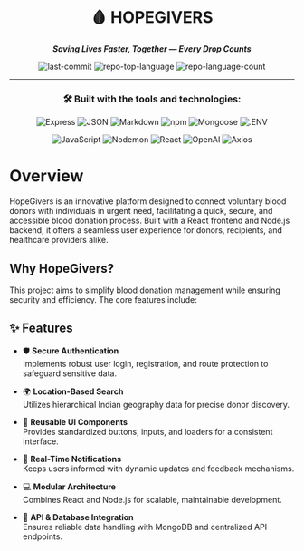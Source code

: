 <div align="center">

# 🩸 HOPEGIVERS  
**_Saving Lives Faster, Together — Every Drop Counts_**

![last-commit](https://img.shields.io/github/last-commit/9MayanK2/HopeGivers?style=flat&logo=git&logoColor=white&color=0080ff)
![repo-top-language](https://img.shields.io/github/languages/top/9MayanK2/HopeGivers?style=flat&color=0080ff)
![repo-language-count](https://img.shields.io/github/languages/count/9MayanK2/HopeGivers?style=flat&color=0080ff)

---

### 🛠️ Built with the tools and technologies:

![Express](https://img.shields.io/badge/Express-000000.svg?style=flat&logo=Express&logoColor=white)
![JSON](https://img.shields.io/badge/JSON-000000.svg?style=flat&logo=JSON&logoColor=white)
![Markdown](https://img.shields.io/badge/Markdown-000000.svg?style=flat&logo=Markdown&logoColor=white)
![npm](https://img.shields.io/badge/npm-CB3837.svg?style=flat&logo=npm&logoColor=white)
![Mongoose](https://img.shields.io/badge/Mongoose-F04D35.svg?style=flat&logo=Mongoose&logoColor=white)
![.ENV](https://img.shields.io/badge/.ENV-ECD53F.svg?style=flat&logo=dotenv&logoColor=black)

![JavaScript](https://img.shields.io/badge/JavaScript-F7DF1E.svg?style=flat&logo=JavaScript&logoColor=black)
![Nodemon](https://img.shields.io/badge/Nodemon-76D04B.svg?style=flat&logo=Nodemon&logoColor=white)
![React](https://img.shields.io/badge/React-61DAFB.svg?style=flat&logo=React&logoColor=black)
![OpenAI](https://img.shields.io/badge/OpenAI-412991.svg?style=flat&logo=OpenAI&logoColor=white)
![Axios](https://img.shields.io/badge/Axios-5A29E4.svg?style=flat&logo=Axios&logoColor=white)

</div>


# Overview
HopeGivers is an innovative platform designed to connect voluntary blood donors with individuals in urgent need, facilitating a quick, secure, and accessible blood donation process. Built with a React frontend and Node.js backend, it offers a seamless user experience for donors, recipients, and healthcare providers alike.

## Why HopeGivers?
This project aims to simplify blood donation management while ensuring security and efficiency. The core features include:

## ✨ Features

- 🛡️ **Secure Authentication**  
  Implements robust user login, registration, and route protection to safeguard sensitive data.

- 🌍 **Location-Based Search**  
  Utilizes hierarchical Indian geography data for precise donor discovery.

- 🔄 **Reusable UI Components**  
  Provides standardized buttons, inputs, and loaders for a consistent interface.

- 🚦 **Real-Time Notifications**  
  Keeps users informed with dynamic updates and feedback mechanisms.

- 💻 **Modular Architecture**  
  Combines React and Node.js for scalable, maintainable development.

- 🔗 **API & Database Integration**  
  Ensures reliable data handling with MongoDB and centralized API endpoints.

